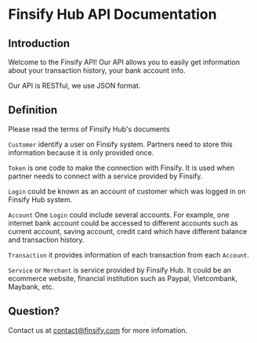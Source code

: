 # Finsify Hub API Documentation

## Introduction

Welcome to the Finsify API! Our API allows you to easily get information about your transaction history, your bank account info.

Our API is RESTful, we use JSON format.

## Definition

Please read the terms of Finsify Hub's documents

`Customer` identify a user on Finsify system. Partners need to store this information because it is only provided once.

`Token` is one code to make the connection with Finsify. It is used when partner needs to connect with a service provided by Finsify.

`Login` could be known as an account of customer which was logged in on Finsify Hub system.

`Account` One `Login` could include several accounts. For example, one internet bank account could be accessed to different accounts such as current account, saving account, credit card which have different balance and transaction history.

`Transaction` it provides information of each transaction from each `Account`.

`Service` or `Merchant` is service provided by Finsify Hub. It could be an ecommerce website, financial institution such as Paypal, Vietcombank, Maybank, etc.

## Question?

Contact us at contact@finsify.com for more infomation.